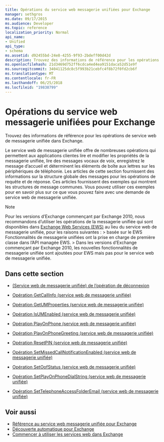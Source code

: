 ```yaml
---
title: Opérations du service web messagerie unifiées pour Exchange
manager: sethgros
ms.date: 09/17/2015
ms.audience: Developer
ms.topic: reference
localization_priority: Normal
api_name:
- Unified
api_type:
- schema
ms.assetid: d92455bd-24e8-4255-9f93-2bdeff00d42d
description: Trouvez des informations de référence pour les opérations de service web de messagerie unifiée dans Exchange.
ms.openlocfilehash: 21d3469d752ff6cdca4ed4ea9151daca52d51e9f
ms.sourcegitcommit: 34041125dc8c5f993b21cebfc4f8b72f0fd2cb6f
ms.translationtype: MT
ms.contentlocale: fr-FR
ms.lasthandoff: 06/25/2018
ms.locfileid: "19838799"
---
```

# <a name="unified-messaging-web-service-operations-for-exchange"></a>Opérations du service web messagerie unifiées pour Exchange

Trouvez des informations de référence pour les opérations de service web de messagerie unifiée dans Exchange.
  
Le service web de messagerie unifiée offre de nombreuses opérations qui permettent aux applications clientes lire et modifier les propriétés de la messagerie unifiée, lire des messages vocaux de voix, enregistrez le message d’accueil et déterminent les éléments de boîte aux lettres sur les périphériques de téléphonie. Les articles de cette section fournissent des informations sur la structure globale des messages pour les opérations de requête et de réponse. Ces articles fournissent des exemples qui montrent les structures de message communes. Vous pouvez utiliser ces exemples pour en savoir plus sur ce que vous pouvez faire avec une demande de service web de messagerie unifiée.
  
> [!NOTE]
>  Pour les versions d’Exchange commençant par Exchange 2010, nous recommandons d’utiliser les opérations de la messagerie unifiée qui sont disponibles dans [Exchange Web Services (EWS)](http://msdn.microsoft.com/library/60285497-0c4e-4e51-84e1-34dd6d89a5d8%28Office.15%29.aspx) au lieu du service web de messagerie unifiée, pour les raisons suivantes : > basée sur le EWS Fonctionnalités de messagerie unifiées ont la prise en charge de première classe dans l’API managée EWS. > Dans les versions d’Exchange commençant par Exchange 2010, les nouvelles fonctionnalités de messagerie unifiée sont ajoutées pour EWS mais pas pour le service web de messagerie unifiée. 
  
## <a name="in-this-section"></a>Dans cette section
<a name="bk_InThisSection"> </a>

- [(Service web de messagerie unifiée) de l’opération de déconnexion](disconnect-operation-um-web-service.md)
    
- [Opération GetCallInfo (service web de messagerie unifiée)](getcallinfo-operation-um-web-service.md)
    
- [Opération GetUMProperties (service web de messagerie unifiée)](getumproperties-operation-um-web-service.md)
    
- [Opération IsUMEnabled (service web de messagerie unifiée)](isumenabled-operation-um-web-service.md)
    
- [Opération PlayOnPhone (service web de messagerie unifiée)](playonphone-operation-um-web-service.md)
    
- [Opération PlayOnPhoneGreeting (service web de messagerie unifiée)](playonphonegreeting-operation-um-web-service.md)
    
- [Opération ResetPIN (service web de messagerie unifiée)](resetpin-operation-um-web-service.md)
    
- [Opération SetMissedCallNotificationEnabled (service web de messagerie unifiée)](setmissedcallnotificationenabled-operation-um-web-service.md)
    
- [Opération SetOofStatus (service web de messagerie unifiée)](setoofstatus-operation-um-web-service.md)
    
- [Opération SetPlayOnPhoneDialString (service web de messagerie unifiée)](setplayonphonedialstring-operation-um-web-service.md)
    
- [Opération SetTelephoneAccessFolderEmail (service web de messagerie unifiée)](settelephoneaccessfolderemail-operation-um-web-service.md)
    
## <a name="see-also"></a>Voir aussi

- [Référence au service web messagerie unifiée pour Exchange](unified-messaging-web-service-reference-for-exchange.md)
- [Découverte automatique pour Exchange](../exchange-web-services/autodiscover-for-exchange.md)
- [Commencer à utiliser les services web dans Exchange](../exchange-web-services/start-using-web-services-in-exchange.md)
    

